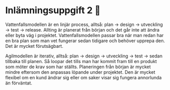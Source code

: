 # Inlämningsuppgift 2 🧪

Vattenfallsmodellen är en linjär process, alltså: plan → design → utveckling → test → release. Allting är planerat från början och det går inte att ändra eller byta väg i projektet. Vattenfallsmodellen passar bra när man redan har en bra plan som man vet fungerar sedan tidigare och behöver upprepa den. Det är mycket förutsägbart.

Agilmodellen är iterativ, alltså: plan → design → utveckling → test → sedan tillbaka till planen. Så loopar det tills man har kommit fram till en produkt som möter de krav som har ställts. Planeringen från början är mycket mindre eftersom den anpassas löpande under projektet. Den är mycket flexibel om en kund ändrar sig eller om saker visar sig fungera annorlunda än förväntat.
